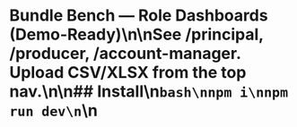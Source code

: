 # Bundle Bench — Role Dashboards (Demo-Ready)\n\nSee /principal, /producer, /account-manager. Upload CSV/XLSX from the top nav.\n\n## Install\n```bash\nnpm i\nnpm run dev\n```\n